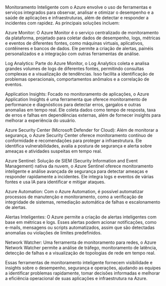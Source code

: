 Monitoramento Inteligente com o Azure envolve o uso de ferramentas e serviços integrados para observar, analisar e otimizar o desempenho e a saúde de aplicações e infraestruturas, além de detectar e responder a incidentes com rapidez. As principais soluções incluem:

Azure Monitor: O Azure Monitor é o serviço centralizado de monitoramento da plataforma, projetado para coletar dados de desempenho, logs, métricas e eventos de diferentes fontes, como máquinas virtuais, aplicativos, contêineres e bancos de dados. Ele permite a criação de alertas, painéis personalizados e a integração com outras ferramentas de análise.

Log Analytics: Parte do Azure Monitor, o Log Analytics coleta e analisa grandes volumes de logs de diferentes fontes, permitindo consultas complexas e a visualização de tendências. Isso facilita a identificação de problemas operacionais, comportamentos anômalos e a correlação de eventos.

Application Insights: Focado no monitoramento de aplicações, o Azure Application Insights é uma ferramenta que oferece monitoramento de performance e diagnósticos para detectar erros, gargalos e outras anomalias em tempo real. Ele coleta dados como tempo de resposta, taxa de erros e falhas em dependências externas, além de fornecer insights para melhorar a experiência do usuário.

Azure Security Center (Microsoft Defender for Cloud): Além de monitorar a segurança, o Azure Security Center oferece monitoramento contínuo de conformidade e recomendações para proteger a infraestrutura. Ele identifica vulnerabilidades, avalia a postura de segurança e alerta sobre ameaças e atividades suspeitas em tempo real.

Azure Sentinel: Solução de SIEM (Security Information and Event Management) nativa da nuvem, o Azure Sentinel oferece monitoramento inteligente e análise avançada de segurança para detectar ameaças e responder rapidamente a incidentes. Ele integra logs e eventos de várias fontes e usa IA para identificar e mitigar ataques.

Azure Automation: Com o Azure Automation, é possível automatizar processos de manutenção e monitoramento, como a verificação de integridade de sistemas, remediação automática de falhas e escalonamento de alertas.

Alertas Inteligentes: O Azure permite a criação de alertas inteligentes com base em métricas e logs. Esses alertas podem acionar notificações, como e-mails, mensagens ou scripts automatizados, assim que são detectadas anomalias ou violações de limites predefinidos.

Network Watcher: Uma ferramenta de monitoramento para redes, o Azure Network Watcher permite a análise de tráfego, monitoramento de latência, detecção de falhas e a visualização de topologias de rede em tempo real.

Essas ferramentas de monitoramento inteligente fornecem visibilidade e insights sobre o desempenho, segurança e operações, ajudando as equipes a identificar problemas rapidamente, tomar decisões informadas e melhorar a eficiência operacional de suas aplicações e infraestrutura na Azure.






